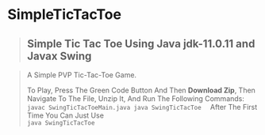 # SimpleTicTacToe
> ## Simple Tic Tac Toe Using Java jdk-11.0.11 and Javax Swing

> A Simple PVP Tic-Tac-Toe Game.
>
> To Play, Press The Green Code Button And Then **Download Zip**,
> Then Navigate To The File, Unzip It, And Run The Following Commands:
> ``
> javac SwingTicTacToeMain.java
> java SwingTicTacToe  
> ``
> After The First Time You Can Just Use   
> ``
> java SwingTicTacToe
> `` 
>
